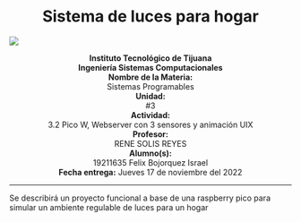 
<h1 align="center"> Sistema de luces para hogar </h1>
<img src="https://user-images.githubusercontent.com/104939556/202371898-a1a6f8b6-ccd4-4dcb-9d05-a50a8984845d.png">
<body>
<p align="center"> 
<b>Instituto Tecnológico de Tijuana </b><br><b>Ingeniería Sistemas Computacionales</b><br><b>Nombre de la Materia: </b><br>Sistemas Programables<br><b>Unidad:</b><br>#3 <br><b>Actividad:</b><br>3.2 Pico W, Webserver con 3 sensores y animación UIX<br><b>Profesor: </b><br>RENE SOLIS REYES<br><b>Alumno(s): </b><br>19211635 Felix Bojorquez Israel <br><b>Fecha entrega:</b> Jueves 17 de noviembre del 2022
</p>
</body>
<hr>
Se describirá un proyecto funcional a base de una raspberry pico para simular un ambiente regulable de luces para un hogar

